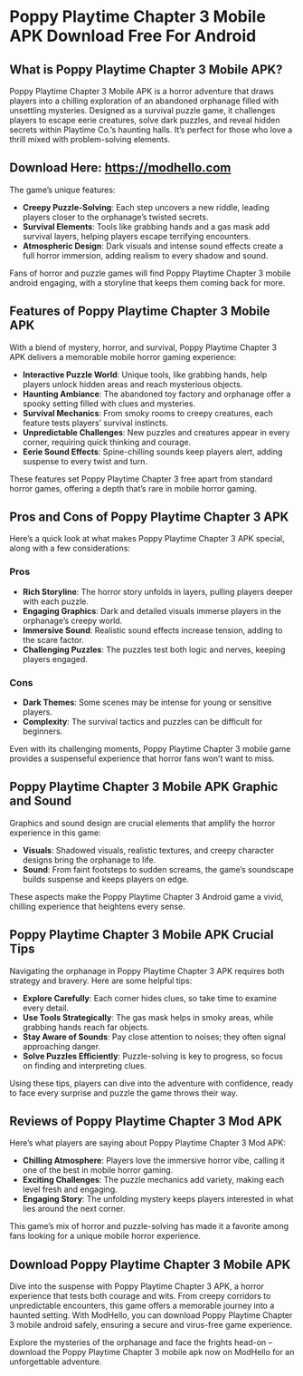 # Poppy Playtime Chapter 3 Mobile APK Download Free For Android

## What is Poppy Playtime Chapter 3 Mobile APK?

Poppy Playtime Chapter 3 Mobile APK is a horror adventure that draws players into a chilling exploration of an abandoned orphanage filled with unsettling mysteries. Designed as a survival puzzle game, it challenges players to escape eerie creatures, solve dark puzzles, and reveal hidden secrets within Playtime Co.’s haunting halls. It’s perfect for those who love a thrill mixed with problem-solving elements.

## Download Here: https://modhello.com

The game’s unique features:

- **Creepy Puzzle-Solving**: Each step uncovers a new riddle, leading players closer to the orphanage’s twisted secrets.
- **Survival Elements**: Tools like grabbing hands and a gas mask add survival layers, helping players escape terrifying encounters.
- **Atmospheric Design**: Dark visuals and intense sound effects create a full horror immersion, adding realism to every shadow and sound.

Fans of horror and puzzle games will find Poppy Playtime Chapter 3 mobile android engaging, with a storyline that keeps them coming back for more.

## Features of Poppy Playtime Chapter 3 Mobile APK

With a blend of mystery, horror, and survival, Poppy Playtime Chapter 3 APK delivers a memorable mobile horror gaming experience:

- **Interactive Puzzle World**: Unique tools, like grabbing hands, help players unlock hidden areas and reach mysterious objects.
- **Haunting Ambiance**: The abandoned toy factory and orphanage offer a spooky setting filled with clues and mysteries.
- **Survival Mechanics**: From smoky rooms to creepy creatures, each feature tests players’ survival instincts.
- **Unpredictable Challenges**: New puzzles and creatures appear in every corner, requiring quick thinking and courage.
- **Eerie Sound Effects**: Spine-chilling sounds keep players alert, adding suspense to every twist and turn.

These features set Poppy Playtime Chapter 3 free apart from standard horror games, offering a depth that’s rare in mobile horror gaming.

## Pros and Cons of Poppy Playtime Chapter 3 APK

Here’s a quick look at what makes Poppy Playtime Chapter 3 APK special, along with a few considerations:

### Pros

- **Rich Storyline**: The horror story unfolds in layers, pulling players deeper with each puzzle.
- **Engaging Graphics**: Dark and detailed visuals immerse players in the orphanage’s creepy world.
- **Immersive Sound**: Realistic sound effects increase tension, adding to the scare factor.
- **Challenging Puzzles**: The puzzles test both logic and nerves, keeping players engaged.

### Cons

- **Dark Themes**: Some scenes may be intense for young or sensitive players.
- **Complexity**: The survival tactics and puzzles can be difficult for beginners.

Even with its challenging moments, Poppy Playtime Chapter 3 mobile game provides a suspenseful experience that horror fans won’t want to miss.

## Poppy Playtime Chapter 3 Mobile APK Graphic and Sound

Graphics and sound design are crucial elements that amplify the horror experience in this game:

- **Visuals**: Shadowed visuals, realistic textures, and creepy character designs bring the orphanage to life.
- **Sound**: From faint footsteps to sudden screams, the game’s soundscape builds suspense and keeps players on edge.

These aspects make the Poppy Playtime Chapter 3 Android game a vivid, chilling experience that heightens every sense.

## Poppy Playtime Chapter 3 Mobile APK Crucial Tips

Navigating the orphanage in Poppy Playtime Chapter 3 APK requires both strategy and bravery. Here are some helpful tips:

- **Explore Carefully**: Each corner hides clues, so take time to examine every detail.
- **Use Tools Strategically**: The gas mask helps in smoky areas, while grabbing hands reach far objects.
- **Stay Aware of Sounds**: Pay close attention to noises; they often signal approaching danger.
- **Solve Puzzles Efficiently**: Puzzle-solving is key to progress, so focus on finding and interpreting clues.

Using these tips, players can dive into the adventure with confidence, ready to face every surprise and puzzle the game throws their way.

## Reviews of Poppy Playtime Chapter 3 Mod APK

Here’s what players are saying about Poppy Playtime Chapter 3 Mod APK:

- **Chilling Atmosphere**: Players love the immersive horror vibe, calling it one of the best in mobile horror gaming.
- **Exciting Challenges**: The puzzle mechanics add variety, making each level fresh and engaging.
- **Engaging Story**: The unfolding mystery keeps players interested in what lies around the next corner.

This game’s mix of horror and puzzle-solving has made it a favorite among fans looking for a unique mobile horror experience.

## Download Poppy Playtime Chapter 3 Mobile APK

Dive into the suspense with Poppy Playtime Chapter 3 APK, a horror experience that tests both courage and wits. From creepy corridors to unpredictable encounters, this game offers a memorable journey into a haunted setting. With ModHello, you can download Poppy Playtime Chapter 3 mobile android safely, ensuring a secure and virus-free game experience.

Explore the mysteries of the orphanage and face the frights head-on – download the Poppy Playtime Chapter 3 mobile apk now on ModHello for an unforgettable adventure.
